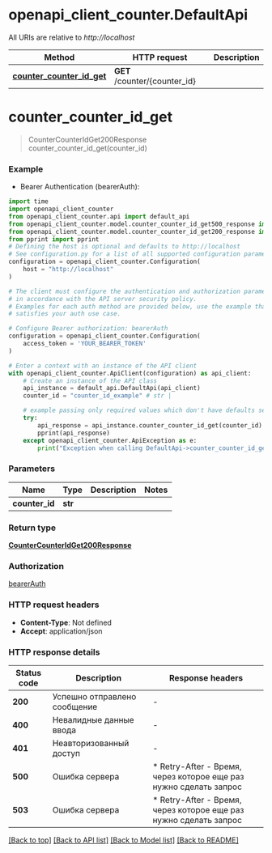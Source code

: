 # openapi_client_counter.DefaultApi

All URIs are relative to *http://localhost*

Method | HTTP request | Description
------------- | ------------- | -------------
[**counter_counter_id_get**](DefaultApi.md#counter_counter_id_get) | **GET** /counter/{counter_id} | 


# **counter_counter_id_get**
> CounterCounterIdGet200Response counter_counter_id_get(counter_id)



### Example

* Bearer Authentication (bearerAuth):

```python
import time
import openapi_client_counter
from openapi_client_counter.api import default_api
from openapi_client_counter.model.counter_counter_id_get500_response import CounterCounterIdGet500Response
from openapi_client_counter.model.counter_counter_id_get200_response import CounterCounterIdGet200Response
from pprint import pprint
# Defining the host is optional and defaults to http://localhost
# See configuration.py for a list of all supported configuration parameters.
configuration = openapi_client_counter.Configuration(
    host = "http://localhost"
)

# The client must configure the authentication and authorization parameters
# in accordance with the API server security policy.
# Examples for each auth method are provided below, use the example that
# satisfies your auth use case.

# Configure Bearer authorization: bearerAuth
configuration = openapi_client_counter.Configuration(
    access_token = 'YOUR_BEARER_TOKEN'
)

# Enter a context with an instance of the API client
with openapi_client_counter.ApiClient(configuration) as api_client:
    # Create an instance of the API class
    api_instance = default_api.DefaultApi(api_client)
    counter_id = "counter_id_example" # str | 

    # example passing only required values which don't have defaults set
    try:
        api_response = api_instance.counter_counter_id_get(counter_id)
        pprint(api_response)
    except openapi_client_counter.ApiException as e:
        print("Exception when calling DefaultApi->counter_counter_id_get: %s\n" % e)
```


### Parameters

Name | Type | Description  | Notes
------------- | ------------- | ------------- | -------------
 **counter_id** | **str**|  |

### Return type

[**CounterCounterIdGet200Response**](CounterCounterIdGet200Response.md)

### Authorization

[bearerAuth](../README.md#bearerAuth)

### HTTP request headers

 - **Content-Type**: Not defined
 - **Accept**: application/json


### HTTP response details

| Status code | Description | Response headers |
|-------------|-------------|------------------|
**200** | Успешно отправлено сообщение |  -  |
**400** | Невалидные данные ввода |  -  |
**401** | Неавторизованный доступ |  -  |
**500** | Ошибка сервера |  * Retry-After - Время, через которое еще раз нужно сделать запрос <br>  |
**503** | Ошибка сервера |  * Retry-After - Время, через которое еще раз нужно сделать запрос <br>  |

[[Back to top]](#) [[Back to API list]](../README.md#documentation-for-api-endpoints) [[Back to Model list]](../README.md#documentation-for-models) [[Back to README]](../README.md)

